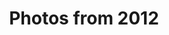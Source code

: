 ---
layout: photo_set
title: Photos from 2012
permalink: /photography/2012/

photos:
    set: 2012
    size: 40
    indeximage: 1
---